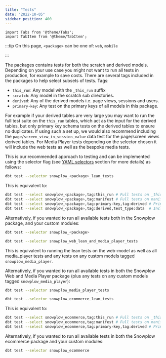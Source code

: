 ```yaml
---
title: "Tests"
date: "2022-10-05"
sidebar_position: 400
---
```


```mdx-code-block
import Tabs from '@theme/Tabs';
import TabItem from '@theme/TabItem';
```

:::tip
On this page, `<package>` can be one of: `web`, `mobile`

:::

The packages contains tests for both the scratch and derived models. Depending on your use case you might not want to run all tests in production, for example to save costs. There are several tags included in the packages to help select subsets of tests. Tags:

- `this_run`: Any model with the `_this_run` suffix
- `scratch`: Any model in the scratch sub directories.
- `derived`: Any of the derived models i.e. page views, sessions and users.
- `primary-key`: Any test on the primary keys of all models in this package.

For example if your derived tables are very large you may want to run the full test suite on the `this_run` tables, which act as the input for the derived tables, but only primary key schema tests on the derived tables to ensure no duplicates. If using such a set up, we would also recommend including the `page/screen_view_in_session_value` data test for the page/screen views derived tables. For Media Player tests depending on the selector chosen it will include the web tests as well as the bespoke media tests.

This is our recommended approach to testing and can be implemented using the selector flag (see [YAML selectors](/docs/modeling-your-data/modeling-your-data-with-dbt/dbt-operation/index.md#yaml-selectors) section for more details) as follows:

<Tabs groupId="dbt-packages">
<TabItem value="web+mobile" label="Snowplow Web/Mobile" default>

```bash
dbt test --selector snowplow_<package>_lean_tests
```

This is equivalent to:

```bash
dbt test --select snowplow_<package>,tag:this_run # Full tests on _this_run models
dbt test --select snowplow_<package>,tag:manifest # Full tests on manifest models
dbt test --select snowplow_<package>,tag:primary-key,tag:derived # Primary key tests only on derived tables.
dbt test --select snowplow_<package>,tag:derived,test_type:data  # Include the page/screen_view_in_session_value data test
```

Alternatively, if you wanted to run all available tests both in the Snowplow package, and your custom modules:

```bash
dbt test --selector snowplow_<package>
```

</TabItem>
<TabItem value="media" label="Snowplow Media Player">

```bash
dbt test --selector snowplow_web_lean_and_media_player_tests
```

This is equivalent to running the lean tests on the web-model as well as all media_player tests and any tests on any custom models tagged `snowplow_media_player`.

Alternatively, if you wanted to run all available tests in both the Snowplow Web and Media Player package (plus any tests on any custom models tagged `snowplow_media_player`):

```bash
dbt test --selector snowplow_media_player_tests
```

</TabItem>
<TabItem value="ecommerce" label="Snowplow Ecommerce">

```bash
dbt test --selector snowplow_ecommerce_lean_tests
```

This is equivalent to:

```bash
dbt test --select snowplow_ecommerce,tag:this_run # Full tests on _this_run models
dbt test --select snowplow_ecommerce,tag:manifest # Full tests on manifest models
dbt test --select snowplow_ecommerce,tag:primary-key,tag:derived # Primary key tests only on derived tables.
```

Alternatively, if you wanted to run all available tests in both the Snowplow ecommerce package and your custom modules:

```bash
dbt test --selector snowplow_ecommerce
```

</TabItem>
</Tabs>
